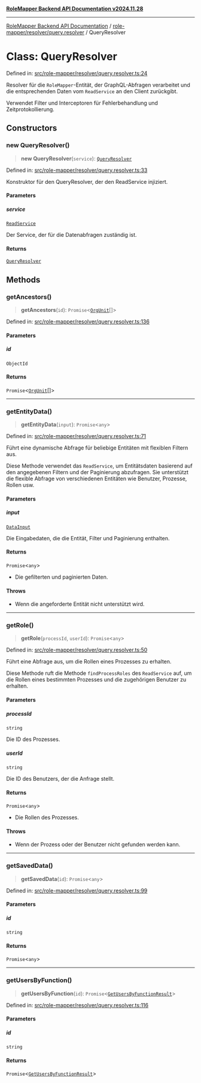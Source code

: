 [**RoleMapper Backend API Documentation v2024.11.28**](../../../../README.md)

***

[RoleMapper Backend API Documentation](../../../../modules.md) / [role-mapper/resolver/query.resolver](../README.md) / QueryResolver

# Class: QueryResolver

Defined in: [src/role-mapper/resolver/query.resolver.ts:24](https://github.com/FlowCraft-AG/RoleMapper/blob/bf5085d9e7de1fbc4b709bcc4add48f0b20f2b21/backend/src/role-mapper/resolver/query.resolver.ts#L24)

Resolver für die `RoleMapper`-Entität, der GraphQL-Abfragen verarbeitet und die entsprechenden Daten
vom `ReadService` an den Client zurückgibt.

Verwendet Filter und Interceptoren für Fehlerbehandlung und Zeitprotokollierung.

## Constructors

### new QueryResolver()

> **new QueryResolver**(`service`): [`QueryResolver`](QueryResolver.md)

Defined in: [src/role-mapper/resolver/query.resolver.ts:33](https://github.com/FlowCraft-AG/RoleMapper/blob/bf5085d9e7de1fbc4b709bcc4add48f0b20f2b21/backend/src/role-mapper/resolver/query.resolver.ts#L33)

Konstruktor für den QueryResolver, der den ReadService injiziert.

#### Parameters

##### service

[`ReadService`](../../../service/read.service/classes/ReadService.md)

Der Service, der für die Datenabfragen zuständig ist.

#### Returns

[`QueryResolver`](QueryResolver.md)

## Methods

### getAncestors()

> **getAncestors**(`id`): `Promise`\<[`OrgUnit`](../../../model/entity/org-unit.entity/classes/OrgUnit.md)[]\>

Defined in: [src/role-mapper/resolver/query.resolver.ts:136](https://github.com/FlowCraft-AG/RoleMapper/blob/bf5085d9e7de1fbc4b709bcc4add48f0b20f2b21/backend/src/role-mapper/resolver/query.resolver.ts#L136)

#### Parameters

##### id

`ObjectId`

#### Returns

`Promise`\<[`OrgUnit`](../../../model/entity/org-unit.entity/classes/OrgUnit.md)[]\>

***

### getEntityData()

> **getEntityData**(`input`): `Promise`\<`any`\>

Defined in: [src/role-mapper/resolver/query.resolver.ts:71](https://github.com/FlowCraft-AG/RoleMapper/blob/bf5085d9e7de1fbc4b709bcc4add48f0b20f2b21/backend/src/role-mapper/resolver/query.resolver.ts#L71)

Führt eine dynamische Abfrage für beliebige Entitäten mit flexiblen Filtern aus.

Diese Methode verwendet das `ReadService`, um Entitätsdaten basierend auf den angegebenen
Filtern und der Paginierung abzufragen. Sie unterstützt die flexible Abfrage von
verschiedenen Entitäten wie Benutzer, Prozesse, Rollen usw.

#### Parameters

##### input

[`DataInput`](../../../model/input/data.input/type-aliases/DataInput.md)

Die Eingabedaten, die die Entität, Filter und Paginierung enthalten.

#### Returns

`Promise`\<`any`\>

- Die gefilterten und paginierten Daten.

#### Throws

- Wenn die angeforderte Entität nicht unterstützt wird.

***

### getRole()

> **getRole**(`processId`, `userId`): `Promise`\<`any`\>

Defined in: [src/role-mapper/resolver/query.resolver.ts:50](https://github.com/FlowCraft-AG/RoleMapper/blob/bf5085d9e7de1fbc4b709bcc4add48f0b20f2b21/backend/src/role-mapper/resolver/query.resolver.ts#L50)

Führt eine Abfrage aus, um die Rollen eines Prozesses zu erhalten.

Diese Methode ruft die Methode `findProcessRoles` des `ReadService` auf, um die Rollen
eines bestimmten Prozesses und die zugehörigen Benutzer zu erhalten.

#### Parameters

##### processId

`string`

Die ID des Prozesses.

##### userId

`string`

Die ID des Benutzers, der die Anfrage stellt.

#### Returns

`Promise`\<`any`\>

- Die Rollen des Prozesses.

#### Throws

- Wenn der Prozess oder der Benutzer nicht gefunden werden kann.

***

### getSavedData()

> **getSavedData**(`id`): `Promise`\<`any`\>

Defined in: [src/role-mapper/resolver/query.resolver.ts:99](https://github.com/FlowCraft-AG/RoleMapper/blob/bf5085d9e7de1fbc4b709bcc4add48f0b20f2b21/backend/src/role-mapper/resolver/query.resolver.ts#L99)

#### Parameters

##### id

`string`

#### Returns

`Promise`\<`any`\>

***

### getUsersByFunction()

> **getUsersByFunction**(`id`): `Promise`\<[`GetUsersByFunctionResult`](../../../model/payload/kp.payload/type-aliases/GetUsersByFunctionResult.md)\>

Defined in: [src/role-mapper/resolver/query.resolver.ts:116](https://github.com/FlowCraft-AG/RoleMapper/blob/bf5085d9e7de1fbc4b709bcc4add48f0b20f2b21/backend/src/role-mapper/resolver/query.resolver.ts#L116)

#### Parameters

##### id

`string`

#### Returns

`Promise`\<[`GetUsersByFunctionResult`](../../../model/payload/kp.payload/type-aliases/GetUsersByFunctionResult.md)\>
